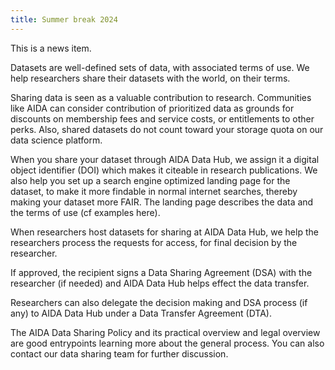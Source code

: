 ```yaml
---
title: Summer break 2024
---
```

This is a news item.

Datasets are well-defined sets of data, with associated terms of use. We help researchers share their datasets with the world, on their terms.

Sharing data is seen as a valuable contribution to research. Communities like AIDA can consider contribution of prioritized data as grounds for discounts on membership fees and service costs, or entitlements to other perks. Also, shared datasets do not count toward your storage quota on our data science platform.

When you share your dataset through AIDA Data Hub, we assign it a digital object identifier (DOI) which makes it citeable in research publications. We also help you set up a search engine optimized landing page for the dataset, to make it more findable in normal internet searches, thereby making your dataset more FAIR. The landing page describes the data and the terms of use (cf examples here).

When researchers host datasets for sharing at AIDA Data Hub, we help the researchers process the requests for access, for final decision by the researcher.

If approved, the recipient signs a Data Sharing Agreement (DSA) with the researcher (if needed) and AIDA Data Hub helps effect the data transfer.

Researchers can also delegate the decision making and DSA process (if any) to AIDA Data Hub under a Data Transfer Agreement (DTA).

The AIDA Data Sharing Policy and its practical overview and legal overview are good entrypoints learning more about the general process. You can also contact our data sharing team for further discussion.
